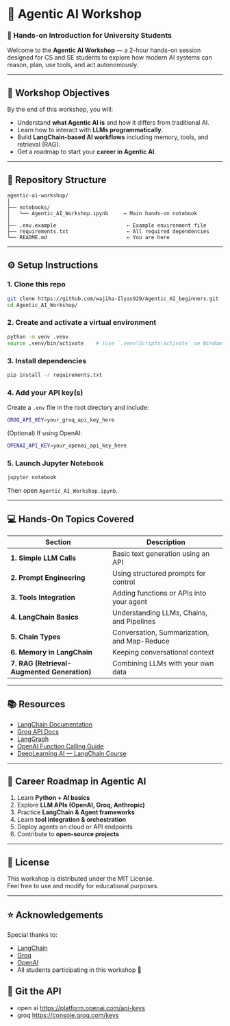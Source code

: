 # 🤖 Agentic AI Workshop

### 🧩 Hands-on Introduction for University Students

Welcome to the **Agentic AI Workshop** — a 2-hour hands-on session designed for CS and SE students to explore how modern AI systems can reason, plan, use tools, and act autonomously.

---

## 🎯 Workshop Objectives

By the end of this workshop, you will:
- Understand **what Agentic AI is** and how it differs from traditional AI.
- Learn how to interact with **LLMs programmatically**.
- Build **LangChain-based AI workflows** including memory, tools, and retrieval (RAG).
- Get a roadmap to start your **career in Agentic AI**.

---

## 🧱 Repository Structure

```
agentic-ai-workshop/
│
├── notebooks/
│   └── Agentic_AI_Workshop.ipynb     ← Main hands-on notebook
│
├── .env.example                       ← Example environment file
├── requirements.txt                   ← All required dependencies
└── README.md                          ← You are here
```

---

## ⚙️ Setup Instructions

### 1. Clone this repo
```bash
git clone https://github.com/wajiha-Ilyas929/Agentic_AI_beginners.git
cd Agentic_AI_Workshop/
```

### 2. Create and activate a virtual environment
```bash
python -m venv .venv
source .venv/bin/activate    # (use `.venv\Scripts\activate` on Windows)
```

### 3. Install dependencies
```bash
pip install -r requirements.txt
```

### 4. Add your API key(s)

Create a `.env` file in the root directory and include:

```bash
GROQ_API_KEY=your_groq_api_key_here
```

(Optional) If using OpenAI:
```bash
OPENAI_API_KEY=your_openai_api_key_here
```

### 5. Launch Jupyter Notebook
```bash
jupyter notebook
```
Then open `Agentic_AI_Workshop.ipynb`.

---

## 💻 Hands-On Topics Covered

| Section | Description |
|----------|--------------|
| **1. Simple LLM Calls** | Basic text generation using an API |
| **2. Prompt Engineering** | Using structured prompts for control |
| **3. Tools Integration** | Adding functions or APIs into your agent |
| **4. LangChain Basics** | Understanding LLMs, Chains, and Pipelines |
| **5. Chain Types** | Conversation, Summarization, and Map-Reduce |
| **6. Memory in LangChain** | Keeping conversational context |
| **7. RAG (Retrieval-Augmented Generation)** | Combining LLMs with your own data |

---

## 📚 Resources

- [LangChain Documentation](https://python.langchain.com/docs/)
- [Groq API Docs](https://console.groq.com/docs)
- [LangGraph](https://langchain-ai.github.io/langgraph/)
- [OpenAI Function Calling Guide](https://platform.openai.com/docs/guides/function-calling)
- [DeepLearning.AI — LangChain Course](https://www.deeplearning.ai/short-courses/langchain-for-llm-application-development/)

---

## 🚀 Career Roadmap in Agentic AI

1. Learn **Python + AI basics**
2. Explore **LLM APIs (OpenAI, Groq, Anthropic)**
3. Practice **LangChain & Agent frameworks**
4. Learn **tool integration & orchestration**
5. Deploy agents on cloud or API endpoints
6. Contribute to **open-source projects**

---

## 🧩 License

This workshop is distributed under the MIT License.  
Feel free to use and modify for educational purposes.

---

## ⭐ Acknowledgements

Special thanks to:
- [LangChain](https://github.com/langchain-ai/langchain)
- [Groq](https://groq.com)
- [OpenAI](https://openai.com)
- All students participating in this workshop 🚀

## 🧩 Git the API 
- open ai 
https://platform.openai.com/api-keys
- groq
https://console.groq.com/keys